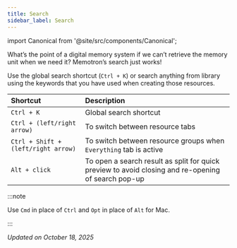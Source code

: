 ```yaml
---
title: Search
sidebar_label: Search
---
```

import Canonical from '@site/src/components/Canonical';

<Canonical path="/memotron/features/search" />

What’s the point of a digital memory system if we can’t retrieve the memory unit when we need it? Memotron’s search just works!

Use the global search shortcut (`Ctrl + K`) or search anything from library using the keywords that you have used when creating those resources.

<!-- We got you covered even in cases when you can’t remember the keywords. Just toggle the Semantic search, put anything that you vaguely remember into search bar and let the AI model do the search for you. -->

| Shortcut | Description |
|:---------|:------------|
| `Ctrl + K` | Global search shortcut |
| `Ctrl + (left/right arrow)` | To switch between resource tabs |
| `Ctrl + Shift + (left/right arrow)` | To switch between resource groups when `Everything` tab is active |
| `Alt + click` | To open a search result as split for quick preview to avoid closing and re-opening of search pop-up |

:::note

Use ```Cmd``` in place of ```Ctrl``` and ```Opt``` in place of ```Alt``` for Mac.

:::


*Updated on October 18, 2025*